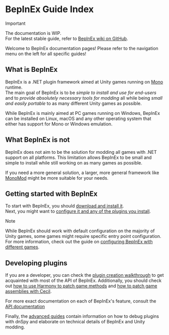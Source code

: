 # BepInEx Guide Index

> [!IMPORTANT]  
> The documentation is WIP.  
> For the latest stable guide, refer to [BepInEx wiki on GitHub](https://github.com/BepInEx/BepInEx/wiki).

Welcome to BepInEx documentation pages! Please refer to the navigation menu on the left for all specific guides!

## What is BepInEx

BepInEx is a .NET plugin framework aimed at Unity games running on [Mono](https://www.mono-project.com/) runtime.  
The main goal of BepInEx is to be *simple to install and use for end-users* and to *provide absolutely necessary tools for modding* all while being *small and easily portable* to as many different Unity games as possible.

While BepInEx is mainly aimed at PC games running on Windows, BepInEx can be installed on Linux, macOS and any other operating system that either has support for Mono or Windows emulation.

## What BepInEx is not

BepInEx does not aim to be the solution for modding all games with .NET support on all platforms. This limitation allows BepInEx to be small and simple to install while still working on as many games as possible.

If you need a more general solution, a larger, more general framework like [MonoMod](https://github.com/0x0ade/MonoMod) might be more suitable for your needs.

## Getting started with BepInEx

To start with BepInEx, you should [download and install it](<xref:installation>).  
Next, you might want to [configure it and any of the plugins you install](<xref:configuration>).

> [!NOTE]  
> While BepInEx should work with default configuration on the majority of Unity games,
> some games might require specific entry point configuration.
> For more information, check out the guide on [configuring BepInEx with different games](<xref:porting>).

## Developing plugins

If you are a developer, you can check the [plugin creation walkthrough](<xref:plugin_dev_index>) to get acquainted with most of the API of BepInEx.
Additionally, you should check out [how to use Harmony to patch game methods](<xref:harmony_wrapper>) and [how to patch game assemblies with Cecil](<xref:preloader_patches>).

For more exact documentation on each of BepInEx's feature, consult the [API documentation](~/api/index.md)

Finally, the [advanced guides](<xref:advanced>) contain information on how to debug plugins with dnSpy and elaborate on technical details of BepInEx and Unity modding.